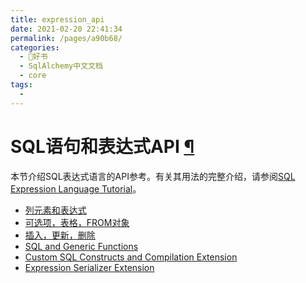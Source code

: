 ```yaml
---
title: expression_api
date: 2021-02-20 22:41:34
permalink: /pages/a90b68/
categories:
  - 📖好书
  - SqlAlchemy中文文档
  - core
tags:
  - 
---
```

SQL语句和表达式API [¶](#module-sqlalchemy.sql.expression "Permalink to this headline")
======================================================================================

本节介绍SQL表达式语言的API参考。有关其用法的完整介绍，请参阅[SQL
Expression Language Tutorial](tutorial.html)。

-   [列元素和表达式](sqlelement.html)
-   [可选项，表格，FROM对象](selectable.html)
-   [插入，更新，删除](dml.html)
-   [SQL and Generic Functions](functions.html)
-   [Custom SQL Constructs and Compilation Extension](compiler.html)
-   [Expression Serializer Extension](serializer.html)

